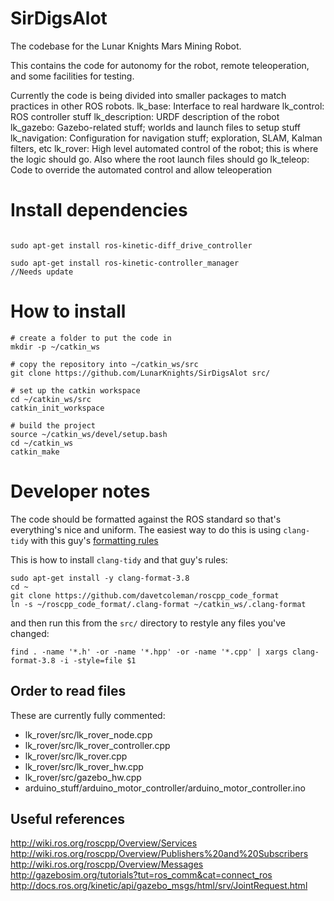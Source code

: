 # SirDigsAlot
The codebase for the Lunar Knights Mars Mining Robot.

This contains the code for autonomy for the robot, remote teleoperation, and some facilities for testing.

Currently the code is being divided into smaller packages to match practices in other ROS robots.
lk\_base: Interface to real hardware
lk\_control: ROS controller stuff
lk\_description: URDF description of the robot
lk\_gazebo: Gazebo-related stuff; worlds and launch files to setup stuff
lk\_navigation: Configuration for navigation stuff; exploration, SLAM, Kalman filters, etc
lk\_rover: High level automated control of the robot; this is where the logic should go. Also where the root launch files should go
lk\_teleop: Code to override the automated control and allow teleoperation
  
# Install dependencies
```

sudo apt-get install ros-kinetic-diff_drive_controller

sudo apt-get install ros-kinetic-controller_manager
//Needs update
```
# How to install

```
# create a folder to put the code in
mkdir -p ~/catkin_ws

# copy the repository into ~/catkin_ws/src
git clone https://github.com/LunarKnights/SirDigsAlot src/

# set up the catkin workspace
cd ~/catkin_ws/src
catkin_init_workspace

# build the project
source ~/catkin_ws/devel/setup.bash
cd ~/catkin_ws
catkin_make
```

# Developer notes
The code should be formatted against the ROS standard so that's everything's nice and uniform.
The easiest way to do this is using `clang-tidy` with this guy's [formatting rules](https://github.com/davetcoleman/roscpp_code_format)

This is how to install `clang-tidy` and that guy's rules:
```
sudo apt-get install -y clang-format-3.8
cd ~
git clone https://github.com/davetcoleman/roscpp_code_format
ln -s ~/roscpp_code_format/.clang-format ~/catkin_ws/.clang-format
```

and then run this from the `src/` directory to restyle any files you've changed:
```
find . -name '*.h' -or -name '*.hpp' -or -name '*.cpp' | xargs clang-format-3.8 -i -style=file $1
```


## Order to read files
These are currently fully commented:
- lk\_rover/src/lk\_rover\_node.cpp
- lk\_rover/src/lk\_rover\_controller.cpp
- lk\_rover/src/lk\_rover.cpp
- lk\_rover/src/lk\_rover\_hw.cpp
- lk\_rover/src/gazebo\_hw.cpp
- arduino\_stuff/arduino\_motor\_controller/arduino\_motor\_controller.ino

## Useful references
http://wiki.ros.org/roscpp/Overview/Services
http://wiki.ros.org/roscpp/Overview/Publishers%20and%20Subscribers
http://wiki.ros.org/roscpp/Overview/Messages
http://gazebosim.org/tutorials?tut=ros_comm&cat=connect_ros
http://docs.ros.org/kinetic/api/gazebo_msgs/html/srv/JointRequest.html

